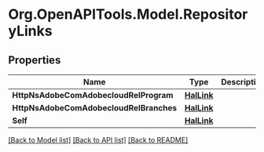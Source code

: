 # Org.OpenAPITools.Model.RepositoryLinks
## Properties

Name | Type | Description | Notes
------------ | ------------- | ------------- | -------------
**HttpNsAdobeComAdobecloudRelProgram** | [**HalLink**](HalLink.md) |  | [optional] 
**HttpNsAdobeComAdobecloudRelBranches** | [**HalLink**](HalLink.md) |  | [optional] 
**Self** | [**HalLink**](HalLink.md) |  | [optional] 

[[Back to Model list]](../README.md#documentation-for-models) [[Back to API list]](../README.md#documentation-for-api-endpoints) [[Back to README]](../README.md)

